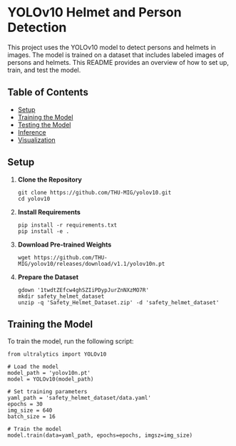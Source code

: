 # YOLOv10 Helmet and Person Detection

This project uses the YOLOv10 model to detect persons and helmets in images. The model is trained on a dataset that includes labeled images of persons and helmets. This README provides an overview of how to set up, train, and test the model.

## Table of Contents
- [Setup](#setup)
- [Training the Model](#training-the-model)
- [Testing the Model](#testing-the-model)
- [Inference](#inference)
- [Visualization](#visualization)

## Setup

1. **Clone the Repository**

    ```
    git clone https://github.com/THU-MIG/yolov10.git
    cd yolov10
    ```

2. **Install Requirements**

    ```
    pip install -r requirements.txt
    pip install -e .
    ```

3. **Download Pre-trained Weights**

    ```
    wget https://github.com/THU-MIG/yolov10/releases/download/v1.1/yolov10n.pt
    ```

4. **Prepare the Dataset**

    ```
    gdown '1twdtZEfcw4ghSZIiPDypJurZnNXzMO7R'
    mkdir safety_helmet_dataset
    unzip -q 'Safety_Helmet_Dataset.zip' -d 'safety_helmet_dataset'
    ```

## Training the Model

To train the model, run the following script:

```
from ultralytics import YOLOv10

# Load the model
model_path = 'yolov10n.pt'
model = YOLOv10(model_path)

# Set training parameters
yaml_path = 'safety_helmet_dataset/data.yaml'
epochs = 30
img_size = 640
batch_size = 16

# Train the model
model.train(data=yaml_path, epochs=epochs, imgsz=img_size)
